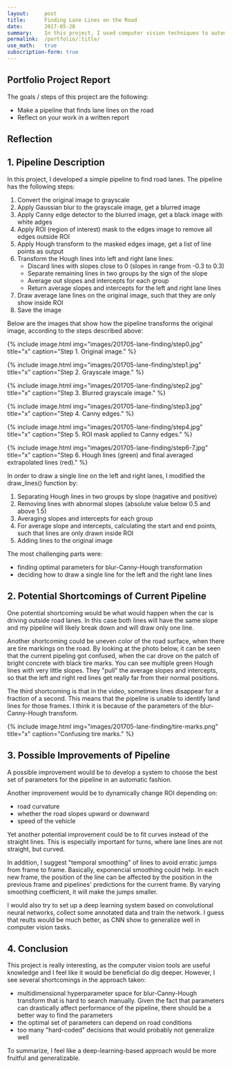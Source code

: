 ```yaml
---
layout:     post
title:      Finding Lane Lines on the Road
date:       2017-05-28
summary:    In this project, I used computer vision techniques to automatically detect road lanes.
permalink:	/portfolio/:title/
use_math:	true
subscription-form: true
---
```


## Portfolio Project Report

The goals / steps of this project are the following:

* Make a pipeline that finds lane lines on the road
* Reflect on your work in a written report 

## Reflection

## 1. Pipeline Description

In this project, I developed a simple pipeline to find road lanes. The pipeline has the following steps:

1. Convert the original image to grayscale
2. Apply Gaussian blur to the grayscale image, get a blurred image
3. Apply Canny edge detector to the blurred image, get a black image with white adges
4. Apply ROI (region of interest) mask to the edges image to remove all edges outside ROI
5. Apply Hough transform to the masked edges image, get a list of line points as output
6. Transform the Hough lines into left and right lane lines:
	* Discard lines with slopes close to 0 (slopes in range from -0.3 to 0.3)
	* Separate remaining lines in two groups by the sign of the slope
	* Average out slopes and intercepts for each group
	* Return average slopes and intercepts for the left and right lane lines
7. Draw average lane lines on the original image, such that they are only show inside ROI
8. Save the image

Below are the images that show how the pipeline transforms the original image, according to the steps described above:

{% include image.html
            img="images/201705-lane-finding/step0.jpg"
            title="x"
            caption="Step 1. Original image." %}

{% include image.html
            img="images/201705-lane-finding/step1.jpg"
            title="x"
            caption="Step 2. Grayscale image." %}

{% include image.html
            img="images/201705-lane-finding/step2.jpg"
            title="x"
            caption="Step 3. Blurred grayscale image." %}

{% include image.html
            img="images/201705-lane-finding/step3.jpg"
            title="x"
            caption="Step 4. Canny edges." %}

{% include image.html
            img="images/201705-lane-finding/step4.jpg"
            title="x"
            caption="Step 5. ROI mask applied to Canny edges." %}

{% include image.html
            img="images/201705-lane-finding/step6-7.jpg"
            title="x"
            caption="Step 6. Hough lines (green) and final averaged extrapolated lines (red)." %}

In order to draw a single line on the left and right lanes, I modified the draw_lines() function by:

1. Separating Hough lines in two groups by slope (nagative and positive)
2. Removing lines with abnormal slopes (absolute value below 0.5 and above 1.5)
3. Averaging slopes and intercepts for each group
4. For average slope and intercepts, calculating the start and end points, such that lines are only drawn inside ROI
5. Adding lines to the original image

The most challenging parts were:

* finding optimal parameters for blur-Canny-Hough transformation
* deciding how to draw a single line for the left and the right lane lines



## 2. Potential Shortcomings of Current Pipeline


One potential shortcoming would be what would happen when the car is driving outside road lanes. In this case both lines will have the same slope and my pipeline will likely break down and will draw only one line.

Another shortcoming could be uneven color of the road surface, when there are tire markings on the road. By looking at the photo below, it can be seen that the current pipeling got confused, when the car drove on the patch of bright concrete with black tire marks. You can see multiple green Hough lines with very little slopes. They "pull" the average slopes and intercepts, so that the left and right red lines get really far from their normal positions.

The third shortcoming is that in the video, sometimes lines disappear for a fraction of a second. This means that the pipeline is unable to identify land lines for those frames. I think it is because of the parameters of the blur-Canny-Hough transform.

{% include image.html
            img="images/201705-lane-finding/tire-marks.png"
            title="x"
            caption="Confusing tire marks." %} 


## 3. Possible Improvements of Pipeline

A possible improvement would be to develop a system to choose the best set of parameters for the pipeline in an automatic fashion.

Another improvement would be to dynamically change ROI depending on:

* road curvature
* whether the road slopes upward or downward
* speed of the vehicle

Yet another potential improvement could be to fit curves instead of the straight lines. This is especially important for turns, where lane lines are not straight, but curved.

In addition, I suggest "temporal smoothing" of lines to avoid erratic jumps from frame to frame. Basically, exponencial smoothing could help. In each new frame, the position of the line can be affected by the position in the previous frame and pipelines' predictions for the current frame. By varying smoothing coefficient, it will make the jumps smaller.

I would also try to set up a deep learning system based on convolutional neural networks, collect some annotated data and train the network. I guess that reults would be much better, as CNN show to generalize well in computer vision tasks.

## 4. Conclusion

This project is really interesting, as the computer vision tools are useful knowledge and I feel like it would be beneficial do dig deeper. However, I see several shortcomings in the approach taken:

* multidimensional hyperparameter space for blur-Canny-Hough transform that is hard to search manually. Given the fact that parameters can drastically affect performance of the pipeline, there should be a better way to find the parameters
* the optimal set of parameters can depend on road conditions
* too many "hard-coded" decisions that would probably not generalize well

To summarize, I feel like a deep-learning-based approach would be more fruitful and generalizable.

